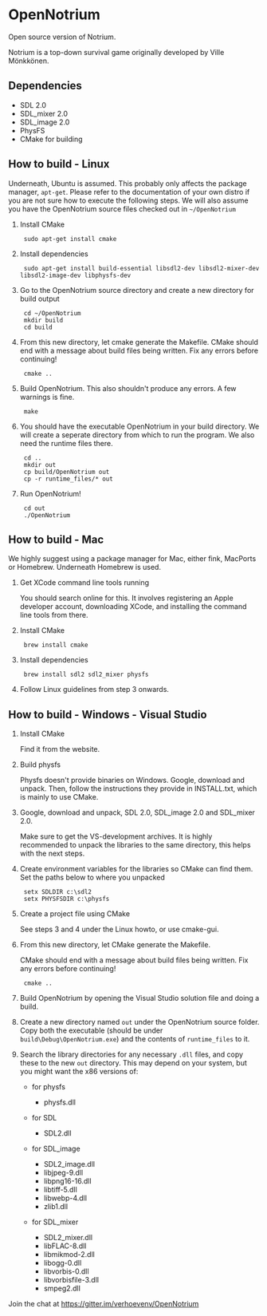 OpenNotrium
===========

Open source version of Notrium.

Notrium is a top-down survival game originally developed by Ville Mönkkönen.


Dependencies
------------

* SDL 2.0
* SDL_mixer 2.0
* SDL_image 2.0
* PhysFS
* CMake for building


How to build - Linux
--------------------

Underneath, Ubuntu is assumed. This probably only affects the package manager, `apt-get`. Please refer to the documentation of your own distro if you are not sure how to execute the following steps.
We will also assume you have the OpenNotrium source files checked out in `~/OpenNotrium`

1. Install CMake

		sudo apt-get install cmake

2. Install dependencies

		sudo apt-get install build-essential libsdl2-dev libsdl2-mixer-dev libsdl2-image-dev libphysfs-dev

3. Go to the OpenNotrium source directory and create a new directory for build output

		cd ~/OpenNotrium
		mkdir build
		cd build

4. From this new directory, let cmake generate the Makefile. CMake should end with a message about build files being written. Fix any errors before continuing!

		cmake ..

5. Build OpenNotrium. This also shouldn't produce any errors. A few warnings is fine.

		make

6. You should have the executable OpenNotrium in your build directory. We will create a seperate directory from which to run the program. We also need the runtime files there.

		cd ..
		mkdir out
		cp build/OpenNotrium out
		cp -r runtime_files/* out

7. Run OpenNotrium!

		cd out
		./OpenNotrium


How to build - Mac
--------------------

We highly suggest using a package manager for Mac, either fink, MacPorts or Homebrew. Underneath Homebrew is used.

1. Get XCode command line tools running

	You should search online for this. It involves registering an Apple developer account, downloading XCode, and installing the command line tools from there.

2. Install CMake

		brew install cmake

3. Install dependencies

		brew install sdl2 sdl2_mixer physfs

4. Follow Linux guidelines from step 3 onwards.


How to build - Windows - Visual Studio
--------------------

1. Install CMake

	Find it from the website.

2. Build physfs

	Physfs doesn't provide binaries on Windows. Google, download and unpack. Then, follow the instructions they provide in INSTALL.txt, which is mainly to use CMake.

3. Google, download and unpack, SDL 2.0, SDL_image 2.0 and SDL_mixer 2.0.

	Make sure to get the VS-development archives. It is highly recommended to unpack the libraries to the same directory, this helps with the next steps.

4. Create environment variables for the libraries so CMake can find them. Set the paths below to where you unpacked

		setx SDLDIR c:\sdl2
		setx PHYSFSDIR c:\physfs

3. Create a project file using CMake

	See steps 3 and 4 under the Linux howto, or use cmake-gui.

4. From this new directory, let CMake generate the Makefile.

	CMake should end with a message about build files being written. Fix any errors before continuing!
	
		cmake ..

5. Build OpenNotrium by opening the Visual Studio solution file and doing a build.

6. Create a new directory named `out` under the OpenNotrium source folder. Copy both the executable (should be under `build\Debug\OpenNotrium.exe`) and the contents of `runtime_files` to it.

7. Search the library directories for any necessary `.dll` files, and copy these to the new `out` directory. This may depend on your system, but you might want the x86 versions of:

	* for physfs
	
		- physfs.dll

	* for SDL
	
		- SDL2.dll

	* for SDL_image
	
		- SDL2_image.dll
		- libjpeg-9.dll
		- libpng16-16.dll
		- libtiff-5.dll
		- libwebp-4.dll
		- zlib1.dll

	* for SDL_mixer
	
		- SDL2_mixer.dll
		- libFLAC-8.dll
		- libmikmod-2.dll
		- libogg-0.dll
		- libvorbis-0.dll
		- libvorbisfile-3.dll
		- smpeg2.dll

Join the chat at https://gitter.im/verhoevenv/OpenNotrium

